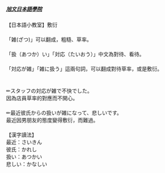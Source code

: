 ##### [旭文日本語學院](https://www.facebook.com/shuwoon.online/?hc_ref=ARS7_8Ai2tr_3QBfSsfL606zlKxcXCz8Zl0q3zK-mrvL3ms4gL3g_wGjmtS5lXSleKs&fref=nf&__xts__%5B0%5D=68.ARDMLd-6htQA37jmzKT5GsXc4c1z8LgztwWj_QLtqgAxd0Gol6CTYm5UHWG4PWOrZURVydhFGzl2kJcPRjl3r7IEa__XMMRUSCK12hIeCaigbZ5Br-sjRJ9UuxTuOtWPG2blj5venqukNB7WEx0QKpuy30DTa8o9knkvqNkmgdEolVJ_KZ4IWZ8Xp1bzxunx4WcbK48ocIa19FOSYrbBZhKsBc6vA76qiX8Q0x_2qmV9H8Ad9t9dXBareMA9Tyk35kpnnJKIdx2nr_XFEeREGodvMVc9558G3Ilj_5s8uEN56nUVXolxwJJ2uGLgIm8RaTd-AJN3jBuP6E7AGV2wFwXL-w&__tn__=kC-R)

【日本語小教室】敷衍　　  
　　  
「雑(ざつ)」可以翻成，粗糙、草率。  
　　　  
「扱（あつか）い」「対応（たいおう）」中文為對待、看待。  
　　  
「対応が雑」「雑に扱う」這兩句詞，可以翻成對待草率，或是敷衍。  
　　  
　　  
✏スタッフの対応が雑で不快でした。  
因為店員草率的對應而不開心。  
　　  
✏最近彼氏からの扱いが雑になって、悲しいです。  
最近因男朋友的態度變得敷衍，而難過。  
　　　  
【漢字讀法】  
最近：さいきん  
彼氏：かれし  
扱い：あつかい  
悲しい：かなしい